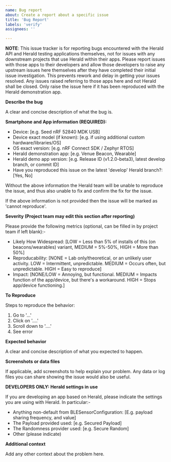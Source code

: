 ```yaml
---
name: Bug report
about: Create a report about a specific issue
title: 'Bug Report'
labels: 'verify'
assignees: ''

---
```


**NOTE**: This issue tracker is for reporting bugs encountered with the
Herald API and Herald testing applications themselves, not for issues with any downstream
projects that use Herald within their apps. Please report issues with those apps to their
developers and allow those developers to raise any upstream issues
here themselves after they have completed their initial issue investigation. This prevents
rework and delay in getting your issues resolved. Any issues
raised referring to those apps here and not Herald shall be closed. Only raise the issue here if it
has been reproduced with the Herald demonstration app.

**Describe the bug**

A clear and concise description of what the bug is.

**Smartphone and App information (REQUIRED):**

- Device: [e.g. Seed nRF 52840 MDK USB]
- Device exact model (if known): [e.g. if using additional custom hardware/libraries/OS] 
- OS exact version: [e.g. nRF Connect SDK / Zephyr RTOS]
- Herald demonstration app: [e.g. Venue Beacon, Wearable]
- Herald demo app version: [e.g. Release ID (v1.2.0-beta3), latest develop branch, or commit ID]
- Have you reproduced this issue on the latest 'develop' Herald branch?: [Yes, No]

Without the above information the Herald team will be unable to reproduce 
the issue, and thus also unable to fix and confirm the fix for the issue.

If the above information is not provided then the issue will be marked
as 'cannot reproduce'.

**Severity (Project team may edit this section after reporting)**

Please provide the following metrics (optional, can be filled in by project team if left blank):-

- Likely How Widespread: [LOW = Less than 5% of installs of this (on beacons/wearables) variant, MEDIUM = 5%-50%, HIGH = More than 50%]
- Reproducability: [NONE = Lab only/theoretical, or an unlikely user activity. LOW = Intermittent, unpredictable. MEDIUM = Occurs often, but unpredictable. HIGH = Easy to reproduce]
- Impact: [NONE/LOW = Annoying, but functional. MEDIUM = Impacts function of the app/device, but there's a workaround. HIGH = Stops app/device functioning.]

**To Reproduce**

Steps to reproduce the behavior:

1. Go to '...'
2. Click on '....'
3. Scroll down to '....'
4. See error

**Expected behavior**

A clear and concise description of what you expected to happen.

**Screenshots or data files**

If applicable, add screenshots to help explain your problem. Any data or log files you can share showing the issue would also be useful.

**DEVELOPERS ONLY: Herald settings in use**

If you are developing an app based on Herald, please indicate the settings you are using
with Herald. In particular:-

- Anything non-default from BLESensorConfiguration: [E.g. payload sharing frequency, and value]
- The Payload provided used: [e.g. Secured Payload]
- The Randomness provider used: [e.g. Secure Random]
- Other (please indicate)

**Additional context**

Add any other context about the problem here.
